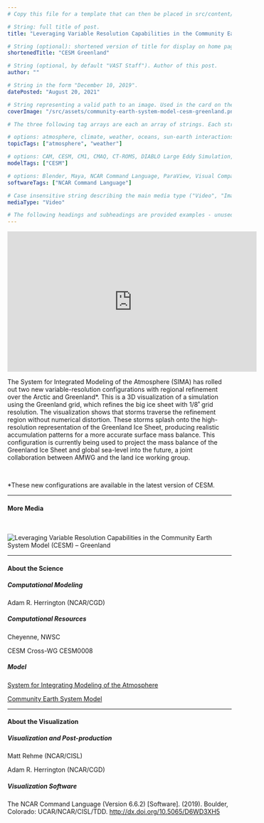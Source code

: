 ```yaml
---
# Copy this file for a template that can then be placed in src/content/visualizations. The name of this file will be used as the URL for the post.

# String: full title of post.
title: "Leveraging Variable Resolution Capabilities in the Community Earth System Model (CESM) – Greenland"

# String (optional): shortened version of title for display on home page in card.
shortenedTitle: "CESM Greenland"

# String (optional, by default "VAST Staff"). Author of this post.
author: ""

# String in the form "December 10, 2019".
datePosted: "August 20, 2021" 

# String representing a valid path to an image. Used in the card on the main page. Likely to be in the form "/src/assets/..." for images located in src/assets.
coverImage: "/src/assets/community-earth-system-model-cesm-greenland.png"

# The three following tag arrays are each an array of strings. Each string (case insensitive) represents a filter from the front page. Tags that do not correspond to a current filter will be ignored for filtering.

# options: atmosphere, climate, weather, oceans, sun-earth interactions, fire dynamics, solid earth, recent publications, experimental technologies
topicTags: ["atmosphere", "weather"]

# options: CAM, CESM, CM1, CMAQ, CT-ROMS, DIABLO Large Eddy Simulation, HRRR, HWRF, MPAS, SIMA, WACCM, WRF
modelTags: ["CESM"]

# options: Blender, Maya, NCAR Command Language, ParaView, Visual Comparator, VAPOR
softwareTags: ["NCAR Command Language"]

# Case insensitive string describing the main media type ("Video", "Image", "App", etc). This is displayed in the post heading as a small tag above the title.
mediaType: "Video"

# The following headings and subheadings are provided examples - unused ones can be deleted. All Markdown content below will be rendered in the frontend.
---
```


<iframe width="560" height="315" src="https://www.youtube.com/embed/zFEABDQlLRs?si=YvsDQDAdEeaEmSoH" title="YouTube video player" frameborder="0" allow="accelerometer; autoplay; clipboard-write; encrypted-media; gyroscope; picture-in-picture; web-share" referrerpolicy="strict-origin-when-cross-origin" allowfullscreen></iframe>

The System for Integrated Modeling of the Atmosphere (SIMA) has rolled out two new variable-resolution configurations with regional refinement over the Arctic and Greenland*. This is a 3D visualization of a simulation using the Greenland grid, which refines the big ice sheet with 1/8˚ grid resolution. The visualization shows that storms traverse the refinement region without numerical distortion. These storms splash onto the high-resolution representation of the Greenland Ice Sheet, producing realistic accumulation patterns for a more accurate surface mass balance. This configuration is currently being used to project the mass balance of the Greenland Ice Sheet and global sea-level into the future, a joint collaboration between AMWG and the land ice working group.

<br />

*These new configurations are available in the latest version of CESM.

___

#### More Media

<br />

![Leveraging Variable Resolution Capabilities in the Community Earth System Model (CESM) – Greenland](../../assets/community-earth-system-model-cesm-greenland.png)

___

#### About the Science

##### Computational Modeling

Adam R. Herrington (NCAR/CGD)

##### Computational Resources

Cheyenne, NWSC

CESM Cross-WG CESM0008

##### Model

[System for Integrating Modeling of the Atmosphere](https://sima.ucar.edu/)

[Community Earth System Model](https://github.com/ESCOMP/CESM)

___

#### About the Visualization

##### Visualization and Post-production

Matt Rehme (NCAR/CISL)

Adam R. Herrington (NCAR/CGD)

##### Visualization Software

The NCAR Command Language (Version 6.6.2) [Software]. (2019). Boulder, Colorado: UCAR/NCAR/CISL/TDD. http://dx.doi.org/10.5065/D6WD3XH5
